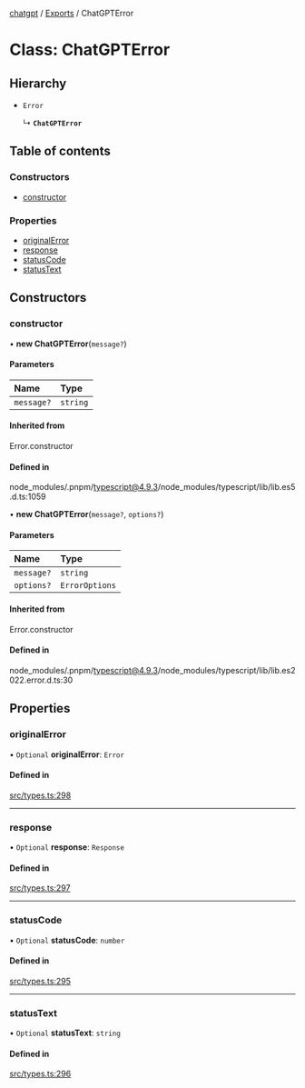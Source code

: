 [chatgpt](../readme.md) / [Exports](../modules.md) / ChatGPTError

# Class: ChatGPTError

## Hierarchy

- `Error`

  ↳ **`ChatGPTError`**

## Table of contents

### Constructors

- [constructor](ChatGPTError.md#constructor)

### Properties

- [originalError](ChatGPTError.md#originalerror)
- [response](ChatGPTError.md#response)
- [statusCode](ChatGPTError.md#statuscode)
- [statusText](ChatGPTError.md#statustext)

## Constructors

### constructor

• **new ChatGPTError**(`message?`)

#### Parameters

| Name | Type |
| :------ | :------ |
| `message?` | `string` |

#### Inherited from

Error.constructor

#### Defined in

node_modules/.pnpm/typescript@4.9.3/node_modules/typescript/lib/lib.es5.d.ts:1059

• **new ChatGPTError**(`message?`, `options?`)

#### Parameters

| Name | Type |
| :------ | :------ |
| `message?` | `string` |
| `options?` | `ErrorOptions` |

#### Inherited from

Error.constructor

#### Defined in

node_modules/.pnpm/typescript@4.9.3/node_modules/typescript/lib/lib.es2022.error.d.ts:30

## Properties

### originalError

• `Optional` **originalError**: `Error`

#### Defined in

[src/types.ts:298](https://github.com/transitive-bullshit/chatgpt-api/blob/16d1699/src/types.ts#L298)

___

### response

• `Optional` **response**: `Response`

#### Defined in

[src/types.ts:297](https://github.com/transitive-bullshit/chatgpt-api/blob/16d1699/src/types.ts#L297)

___

### statusCode

• `Optional` **statusCode**: `number`

#### Defined in

[src/types.ts:295](https://github.com/transitive-bullshit/chatgpt-api/blob/16d1699/src/types.ts#L295)

___

### statusText

• `Optional` **statusText**: `string`

#### Defined in

[src/types.ts:296](https://github.com/transitive-bullshit/chatgpt-api/blob/16d1699/src/types.ts#L296)
